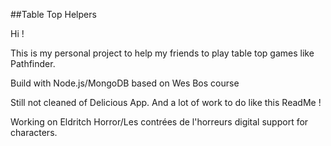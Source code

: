 ##Table Top Helpers

Hi ! 

This is my personal project to help my friends to play table top games like Pathfinder. 

Build with Node.js/MongoDB based on Wes Bos course 

Still not cleaned of Delicious App. And a lot of work to do like this ReadMe !

Working on Eldritch Horror/Les contrées de l'horreurs digital support for characters.